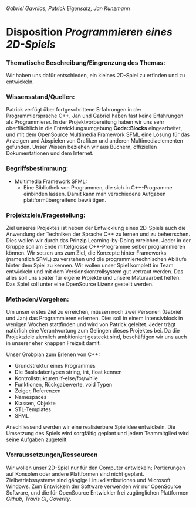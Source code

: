 ###### Gabriel Gavrilas, Patrick Eigensatz, Jan Kunzmann


# Disposition *Programmieren eines 2D-Spiels*


### Thematische Beschreibung/Eingrenzung des Themas:
Wir haben uns dafür entschieden, ein kleines 2D-Spiel zu erfinden und zu entwickeln.

### Wissensstand/Quellen:
Patrick verfügt über fortgeschrittene Erfahrungen in der Programmiersprache C++. Jan und Gabriel haben fast keine Erfahrungen als Programmierer.
In der Projektvorbereitung haben wir uns sehr oberflächlich in die Entwicklungsumgebung **Code::Blocks** eingearbeitet, und mit dem OpenSource Multimedia Framework SFML eine Lösung für das Anzeigen und Abspielen von Grafiken und anderen Multimediaelementen gefunden. Unser Wissen beziehen wir aus Büchern, offiziellen Dokumentationen und dem Internet.

### Begriffsbestimmung:

* Multimedia Framework SFML:
  * Eine Bibliothek von Programmen, die sich in C++-Programme einbinden lassen. Damit kann man verschiedene Aufgaben plattformübergreifend bewältigen.

### Projektziele/Fragestellung:
Ziel unseres Projektes ist neben der Entwicklung eines 2D-Spiels auch die Anwendung der Techniken der Sprache C++ zu lernen und zu beherrschen. Dies wollen wir 
durch das Prinzip Learning-by-Doing erreichen. Jeder in der Gruppe soll am Ende
mittelgrosse C++-Programme selber programmieren können.
Wir setzen uns zum Ziel, die Konzepte hinter Frameworks (namentlich SFML) zu verstehen
und die programmiertechnischen Abläufe hinter dem Spiel zu kennen.
Wir wollen unser Spiel komplett im Team entwickeln und mit dem Versionskontrollsystem
gut vertraut werden. Das alles soll uns später für eigene Projekte und unsere Maturaarbeit helfen.
Das Spiel soll unter eine OpenSource Lizenz gestellt werden.

### Methoden/Vorgehen:
Um unser erstes Ziel zu erreichen, müssen noch zwei Personen (Gabriel und Jan) das Programmieren erlernen.
Dies soll in einem Intensivblock in wenigen Wochen stattfinden und wird von Patrick geleitet.
Jeder trägt natürlich eine Verantwortung zum Gelingen dieses Projektes bei. Da die Projektziele
ziemlich ambitioniert gesteckt sind, beschäftigen wir uns auch in unserer eher knappen Freizeit damit.

Unser Grobplan zum Erlenen von C++:

* Grundstruktur eines Programmes
* Die Basisdatentypen string, int, float kennen 
* Kontrollstrukturen if-else/for/while
* Funktionen, Rückgabewerte, void Typen
* Zeiger, Referenzen
* Namespaces
* Klassen, Objekte
* STL-Templates
* SFML

Anschliessend werden wir eine realisierbare Spielidee entwickeln. Die Umsetzung des Spiels wird sorgfältig geplant und jedem Teammitglied wird seine Aufgaben zugeteilt.
 
 
### Vorraussetzungen/Ressourcen
Wir wollen unser 2D-Spiel nur für den Computer entwickeln; Portierungen auf Konsolen oder andere Plattformen
sind nicht geplant. Zielbetriebssysteme sind gängige Linuxdistributionen und Microsoft Windows.
Zum Entwickeln der Software verwenden wir nur OpenSource Software, und die für OpenSource Entwickler
frei zugänglichen Plattformen *Github*, *Travis CI*, *Coverity*.
